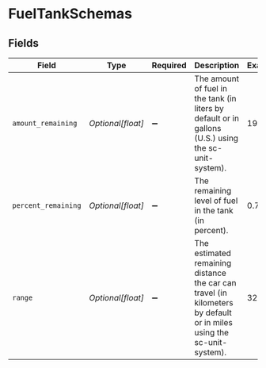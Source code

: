 # FuelTankSchemas


## Fields

| Field                                                                                                                | Type                                                                                                                 | Required                                                                                                             | Description                                                                                                          | Example                                                                                                              |
| -------------------------------------------------------------------------------------------------------------------- | -------------------------------------------------------------------------------------------------------------------- | -------------------------------------------------------------------------------------------------------------------- | -------------------------------------------------------------------------------------------------------------------- | -------------------------------------------------------------------------------------------------------------------- |
| `amount_remaining`                                                                                                   | *Optional[float]*                                                                                                    | :heavy_minus_sign:                                                                                                   | The amount of fuel in the tank (in liters by default or in gallons (U.S.) using the sc-unit-system).                 | 19.5                                                                                                                 |
| `percent_remaining`                                                                                                  | *Optional[float]*                                                                                                    | :heavy_minus_sign:                                                                                                   | The remaining level of fuel in the tank (in percent).                                                                | 0.75                                                                                                                 |
| `range`                                                                                                              | *Optional[float]*                                                                                                    | :heavy_minus_sign:                                                                                                   | The estimated remaining distance the car can travel (in kilometers by default or in miles using the sc-unit-system). | 320.4                                                                                                                |